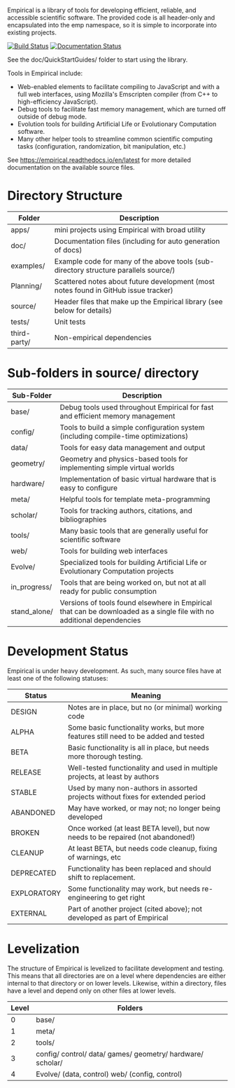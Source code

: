 Empirical is a library of tools for developing efficient, reliable, and accessible scientific
software.  The provided code is all header-only and encapsulated into the emp namespace, so it
is simple to incorporate into existing projects.

[![Build Status](https://travis-ci.org/devosoft/Empirical.svg?branch=master)](https://travis-ci.org/devosoft/Empirical) [![Documentation Status](https://readthedocs.org/projects/empirical/badge/?version=latest)](https://empirical.readthedocs.io/en/latest/?badge=latest)

See the doc/QuickStartGuides/ folder to start using the library.

Tools in Empirical include:
* Web-enabled elements to facilitate compiling to JavaScript and with a full web interfaces,
  using Mozilla's Emscripten compiler (from C++ to high-efficiency JavaScript).
* Debug tools to facilitate fast memory management, which are turned off outside of debug mode.
* Evolution tools for building Artificial Life or Evolutionary Computation software.
* Many other helper tools to streamline common scientific computing tasks (configuration,
  randomization, bit manipulation, etc.)

See https://empirical.readthedocs.io/en/latest for more detailed documentation
on the available source files.

# Directory Structure

| Folder       | Description
| ------------ | ----
| apps/        | mini projects using Empirical with broad utility
| doc/         | Documentation files (including for auto generation of docs)
| examples/    | Example code for many of the above tools (sub-directory structure parallels source/)
| Planning/    | Scattered notes about future development (most notes found in GitHub issue tracker)
| source/      | Header files that make up the Empirical library (see below for details)
| tests/       | Unit tests
| third-party/ | Non-empirical dependencies


# Sub-folders in source/ directory

| Sub-Folder  | Description
| ----------- | ----
| base/       | Debug tools used throughout Empirical for fast and efficient memory management
| config/     | Tools to build a simple configuration system (including compile-time optimizations)
| data/       | Tools for easy data management and output
| geometry/   | Geometry and physics-based tools for implementing simple virtual worlds
| hardware/   | Implementation of basic virtual hardware that is easy to configure
| meta/       | Helpful tools for template meta-programming
| scholar/    | Tools for tracking authors, citations, and bibliographies
| tools/      | Many basic tools that are generally useful for scientific software
| web/        | Tools for building web interfaces
| Evolve/        | Specialized tools for building Artificial Life or Evolutionary Computation projects
| in_progress/ | Tools that are being worked on, but not at all ready for public consumption
| stand_alone/ | Versions of tools found elsewhere in Empirical that can be downloaded as a single file with no additional dependencies


# Development Status

Empirical is under heavy development.  As such, many source files have at least one of the
following statuses:

| Status | Meaning
| ------ | -------
| DESIGN | Notes are in place, but no (or minimal) working code
| ALPHA | Some basic functionality works, but more features still need to be added and tested
| BETA | Basic functionality is all in place, but needs more thorough testing.
| RELEASE | Well-tested functionality and used in multiple projects, at least by authors
| STABLE | Used by many non-authors in assorted projects without fixes for extended period
| ABANDONED | May have worked, or may not; no longer being developed
| BROKEN | Once worked (at least BETA level), but now needs to be repaired (not abandoned!)
| CLEANUP | At least BETA, but needs code cleanup, fixing of warnings, etc
| DEPRECATED | Functionality has been replaced and should shift to replacement.
| EXPLORATORY | Some functionality may work, but needs re-engineering to get right
| EXTERNAL | Part of another project (cited above); not developed as part of Empirical


# Levelization

The structure of Empirical is levelized to facilitate development and testing.  This means
that all directories are on a level where dependencies are either internal to that directory
or on lower levels.  Likewise, within a directory, files have a level and depend only on other
files at lower levels.

| Level | Folders
| ----  | ----
| 0 |  base/
| 1 |  meta/
| 2 |  tools/
| 3 |  config/  control/  data/  games/  geometry/  hardware/  scholar/
| 4 |  Evolve/ (data, control)  web/ (config, control)
